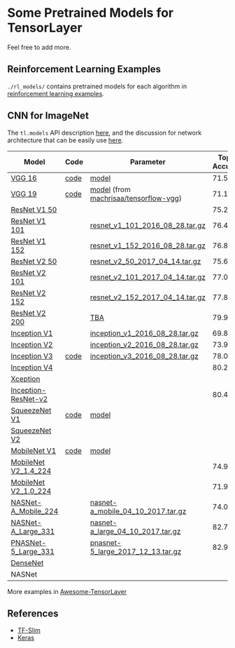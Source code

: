 # Some Pretrained Models for TensorLayer

Feel free to add more.

## Reinforcement Learning Examples
`./rl_models/` contains pretrained models for each algorithm in [reinforcement learning examples](https://github.com/tensorlayer/tensorlayer/tree/master/examples/reinforcement_learning).

## CNN for ImageNet

The `tl.models` API description [here](http://tensorlayer.readthedocs.io/en/latest/modules/models.html), and the discussion for network architecture that can be easily use [here](https://github.com/tensorlayer/tensorlayer/issues/367).

| Model                                                        | Code                                                         | Parameter                                                    | Top-1 Accuracy | Top-5 Accuracy |
| ------------------------------------------------------------ | ------------------------------------------------------------ | ------------------------------------------------------------ | -------------- | -------------- |
| [VGG 16](http://arxiv.org/abs/1409.1556.pdf)                 | [code](https://github.com/tensorlayer/tensorlayer/blob/master/examples/pretrained_cnn/tutorial_models_vgg16.py) | [model](https://github.com/tensorlayer/pretrained-models/blob/master/models/vgg16_weights.npz) | 71.5           | 89.8           |
| [VGG 19](http://arxiv.org/abs/1409.1556.pdf)                 | [code](https://github.com/tensorlayer/tensorlayer/blob/master/examples/pretrained_cnn/tutorial_models_vgg19.py) | [model](https://github.com/tensorlayer/pretrained-models/blob/master/models/vgg19.npy) (from [machrisaa/tensorflow-vgg](https://github.com/machrisaa/tensorflow-vgg)) | 71.1           | 89.8           |
| [ResNet V1 50](https://arxiv.org/abs/1512.03385)             |                                                              |                                                              | 75.2           | 92.2           |
| [ResNet V1 101](https://arxiv.org/abs/1512.03385)            |                                                              | [resnet_v1_101_2016_08_28.tar.gz](http://download.tensorflow.org/models/resnet_v1_101_2016_08_28.tar.gz) | 76.4           | 92.9           |
| [ResNet V1 152](https://arxiv.org/abs/1512.03385)            |                                                              | [resnet_v1_152_2016_08_28.tar.gz](http://download.tensorflow.org/models/resnet_v1_152_2016_08_28.tar.gz) | 76.8           | 93.2           |
| [ResNet V2 50](https://arxiv.org/abs/1603.05027)             |                                                              | [resnet_v2_50_2017_04_14.tar.gz](http://download.tensorflow.org/models/resnet_v2_50_2017_04_14.tar.gz) | 75.6           | 92.8           |
| [ResNet V2 101](https://arxiv.org/abs/1603.05027)            |                                                              | [resnet_v2_101_2017_04_14.tar.gz](http://download.tensorflow.org/models/resnet_v2_101_2017_04_14.tar.gz) | 77.0           | 93.7           |
| [ResNet V2 152](https://arxiv.org/abs/1603.05027)            |                                                              | [resnet_v2_152_2017_04_14.tar.gz](http://download.tensorflow.org/models/resnet_v2_152_2017_04_14.tar.gz) | 77.8           | 94.1           |
| [ResNet V2 200](https://arxiv.org/abs/1603.05027)            |                                                              | [TBA]()                                                      | 79.9\*         | 95.2\*         |
| [Inception V1](http://arxiv.org/abs/1409.4842v1)             |                                                              | [inception_v1_2016_08_28.tar.gz](http://download.tensorflow.org/models/inception_v1_2016_08_28.tar.gz) | 69.8           | 89.6           |
| [Inception V2](http://arxiv.org/abs/1502.03167)              |                                                              | [inception_v2_2016_08_28.tar.gz](http://download.tensorflow.org/models/inception_v2_2016_08_28.tar.gz) | 73.9           | 91.8           |
| [Inception V3](http://arxiv.org/abs/1512.00567)              | [code](https://github.com/tensorlayer/tensorlayer/blob/TensorLayer2.0/master/examples/pretrained_cnn/tutorial_inceptionV3_tfslim.py) | [inception_v3_2016_08_28.tar.gz](http://download.tensorflow.org/models/inception_v3_2016_08_28.tar.gz) | 78.0           | 93.9           |
| [Inception V4](http://arxiv.org/abs/1602.07261)              |                                                              |                                                              | 80.2           | 95.2           |
| [Xception](http://openaccess.thecvf.com/content_cvpr_2017/papers/Chollet_Xception_Deep_Learning_CVPR_2017_paper.pdf) |                                                              |                                                              |                |                |
| [Inception-ResNet-v2](http://arxiv.org/abs/1602.07261)       |                                                              |                                                              | 80.4           | 95.3           |
| [SqueezeNet V1](https://arxiv.org/abs/1602.07360)            | [code](https://github.com/tensorlayer/tensorlayer/blob/master/examples/pretrained_cnn/tutorial_models_squeezenetv1.py) | [model](https://github.com/tensorlayer/pretrained-models/blob/master/models/squeezenet.npz) |                |                |
| [SqueezeNet V2](https://arxiv.org/abs/1602.07360)            |                                                              |                                                              |                |                |
| [MobileNet V1](https://arxiv.org/pdf/1704.04861.pdf)         | [code](https://github.com/tensorlayer/tensorlayer/blob/master/examples/pretrained_cnn/tutorial_models_mobilenetv1.py) | [model](https://github.com/tensorlayer/pretrained-models/blob/master/models/mobilenet.npz) |                |                |
| [MobileNet V2_1.4_224](https://arxiv.org/abs/1801.04381)     |                                                              |                                                              | 74.9           | 92.5           |
| [MobileNet V2_1.0_224](https://arxiv.org/abs/1801.04381)     |                                                              |                                                              | 71.9           | 91.0           |
| [NASNet-A_Mobile_224](https://arxiv.org/abs/1707.07012)      |                                                              | [nasnet-a_mobile_04_10_2017.tar.gz](https://storage.googleapis.com/download.tensorflow.org/models/nasnet-a_mobile_04_10_2017.tar.gz) | 74.0           | 91.6           |
| [NASNet-A_Large_331](https://arxiv.org/abs/1707.07012)       |                                                              | [nasnet-a_large_04_10_2017.tar.gz](https://storage.googleapis.com/download.tensorflow.org/models/nasnet-a_large_04_10_2017.tar.gz) | 82.7           | 96.2           |
| [PNASNet-5_Large_331](https://arxiv.org/abs/1712.00559)      |                                                              | [pnasnet-5_large_2017_12_13.tar.gz](https://storage.googleapis.com/download.tensorflow.org/models/pnasnet-5_large_2017_12_13.tar.gz) | 82.9           | 96.2           |
| [DenseNet](https://arxiv.org/abs/1608.06993)                 |                                                              |                                                              |                |                |
| NASNet                                                       |                                                              |                                                              |                |                |

More examples in [Awesome-TensorLayer](https://github.com/tensorlayer/awesome-tensorlayer/edit/master/readme.md)

## References

- [TF-Slim](https://github.com/tensorflow/models/tree/master/research/slim#pre-trained-models)
- [Keras](https://keras.io/applications/#applications)
